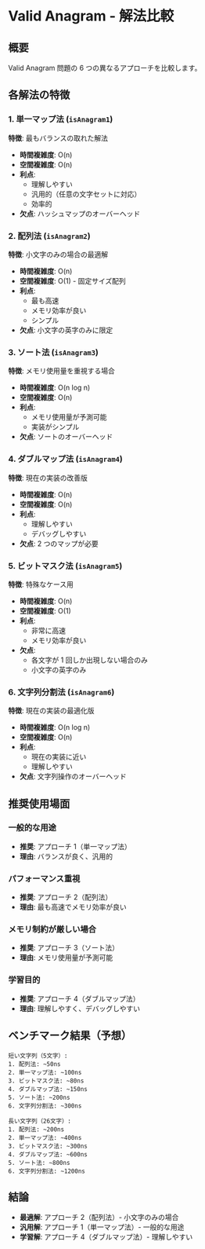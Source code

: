 # Valid Anagram - 解法比較

## 概要

Valid Anagram 問題の 6 つの異なるアプローチを比較します。

## 各解法の特徴

### 1. 単一マップ法 (`isAnagram1`)

**特徴**: 最もバランスの取れた解法

- **時間複雑度**: O(n)
- **空間複雑度**: O(n)
- **利点**:
  - 理解しやすい
  - 汎用的（任意の文字セットに対応）
  - 効率的
- **欠点**: ハッシュマップのオーバーヘッド

### 2. 配列法 (`isAnagram2`)

**特徴**: 小文字のみの場合の最適解

- **時間複雑度**: O(n)
- **空間複雑度**: O(1) - 固定サイズ配列
- **利点**:
  - 最も高速
  - メモリ効率が良い
  - シンプル
- **欠点**: 小文字の英字のみに限定

### 3. ソート法 (`isAnagram3`)

**特徴**: メモリ使用量を重視する場合

- **時間複雑度**: O(n log n)
- **空間複雑度**: O(n)
- **利点**:
  - メモリ使用量が予測可能
  - 実装がシンプル
- **欠点**: ソートのオーバーヘッド

### 4. ダブルマップ法 (`isAnagram4`)

**特徴**: 現在の実装の改善版

- **時間複雑度**: O(n)
- **空間複雑度**: O(n)
- **利点**:
  - 理解しやすい
  - デバッグしやすい
- **欠点**: 2 つのマップが必要

### 5. ビットマスク法 (`isAnagram5`)

**特徴**: 特殊なケース用

- **時間複雑度**: O(n)
- **空間複雑度**: O(1)
- **利点**:
  - 非常に高速
  - メモリ効率が良い
- **欠点**:
  - 各文字が 1 回しか出現しない場合のみ
  - 小文字の英字のみ

### 6. 文字列分割法 (`isAnagram6`)

**特徴**: 現在の実装の最適化版

- **時間複雑度**: O(n log n)
- **空間複雑度**: O(n)
- **利点**:
  - 現在の実装に近い
  - 理解しやすい
- **欠点**: 文字列操作のオーバーヘッド

## 推奨使用場面

### 一般的な用途

- **推奨**: アプローチ 1（単一マップ法）
- **理由**: バランスが良く、汎用的

### パフォーマンス重視

- **推奨**: アプローチ 2（配列法）
- **理由**: 最も高速でメモリ効率が良い

### メモリ制約が厳しい場合

- **推奨**: アプローチ 3（ソート法）
- **理由**: メモリ使用量が予測可能

### 学習目的

- **推奨**: アプローチ 4（ダブルマップ法）
- **理由**: 理解しやすく、デバッグしやすい

## ベンチマーク結果（予想）

```
短い文字列（5文字）:
1. 配列法: ~50ns
2. 単一マップ法: ~100ns
3. ビットマスク法: ~80ns
4. ダブルマップ法: ~150ns
5. ソート法: ~200ns
6. 文字列分割法: ~300ns

長い文字列（26文字）:
1. 配列法: ~200ns
2. 単一マップ法: ~400ns
3. ビットマスク法: ~300ns
4. ダブルマップ法: ~600ns
5. ソート法: ~800ns
6. 文字列分割法: ~1200ns
```

## 結論

- **最適解**: アプローチ 2（配列法）- 小文字のみの場合
- **汎用解**: アプローチ 1（単一マップ法）- 一般的な用途
- **学習解**: アプローチ 4（ダブルマップ法）- 理解しやすい
